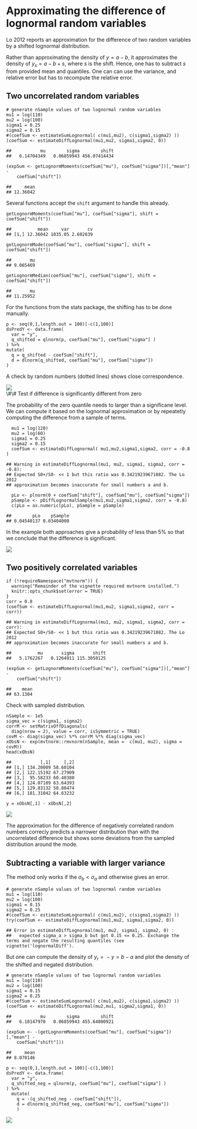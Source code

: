 Approximating the difference of lognormal random variables
==========================================================

Lo 2012 reports an approximation for the difference of two random
variables by a shifted lognormal distribution.

Rather than approximating the density of *y* = *a* − *b*, it
approximates the density of *y*<sub>*s*</sub> = *a* − *b* + *s*, where
*s* is the shift. Hence, one has to subtract *s* from provided mean and
quantiles. One can can use the variance, and relative error but has to
recompute the relative error.

Two uncorrelated random variables
---------------------------------

    # generate nSample values of two lognormal random variables
    mu1 = log(110)
    mu2 = log(100)
    sigma1 = 0.25
    sigma2 = 0.15
    #(coefSum <- estimateSumLognormal( c(mu1,mu2), c(sigma1,sigma2) ))
    (coefSum <- estimateDiffLognormal(mu1,mu2, sigma1,sigma2, 0))

    ##           mu        sigma        shift 
    ##   6.14704349   0.06859943 456.07414434

    (expSum <- getLognormMoments(coefSum["mu"], coefSum["sigma"])[,"mean"] - 
        coefSum["shift"])

    ##     mean 
    ## 12.36042

Several functions accept the `shift` argument to handle this already.

    getLognormMoments(coefSum["mu"], coefSum["sigma"], shift = coefSum["shift"])

    ##          mean     var       cv
    ## [1,] 12.36042 1035.05 2.602839

    getLognormMode(coefSum["mu"], coefSum["sigma"], shift = coefSum["shift"])

    ##       mu 
    ## 9.065469

    getLognormMedian(coefSum["mu"], coefSum["sigma"], shift = coefSum["shift"])

    ##       mu 
    ## 11.25952

For the functions from the stats package, the shifting has to be done
manually.

    p <- seq(0,1,length.out = 100)[-c(1,100)]
    dsPredY <- data.frame(
      var = "y", 
      q_shifted = qlnorm(p, coefSum["mu"], coefSum["sigma"] )
    ) %>%
    mutate( 
      q = q_shifted - coefSum["shift"],
      d = dlnorm(q_shifted, coefSum["mu"], coefSum["sigma"])
    )

A check by random numbers (dotted lines) shows close correspondence.

<img src="lognormalDiff_files/figure-markdown_strict/plotUncorr-1.png" style="display:block; margin: auto" />
\#\# Test if difference is significantly different from zero

The probability of the zero quantile needs to larger than a significane
level. We can compute it based on the lognormal approximation or by
repeatetly computing the difference from a sample of terms.

      mu1 = log(120)
      mu2 = log(60)
      sigma1 = 0.25
      sigma2 = 0.15
      coefSum <- estimateDiffLognormal( mu1,mu2,sigma1,sigma2, corr = -0.8 )

    ## Warning in estimateDiffLognormal(mu1, mu2, sigma1, sigma2, corr = -0.8):
    ## Expected S0+/S0- << 1 but this ratio was 0.34219239671082. The Lo 2012
    ## approximation becomes inaccurate for small numbers a and b.

      pLo <- plnorm(0 + coefSum["shift"], coefSum["mu"], coefSum["sigma"])
      pSample <- pDiffLognormalSample(mu1,mu2,sigma1,sigma2, corr = -0.8)
      c(pLo = as.numeric(pLo), pSample = pSample)

    ##        pLo    pSample 
    ## 0.04540137 0.03404000

In the example both approaches give a probability of less than 5% so
that we conclude that the difference is significant.

<img src="lognormalDiff_files/figure-markdown_strict/plotSignifZero-1.png" style="display:block; margin: auto" />

Two positively correlated variables
-----------------------------------

    if (!requireNamespace("mvtnorm")) {
      warning("Remainder of the vignette required mvtnorm installed.")
      knitr::opts_chunk$set(error = TRUE) 
    }
    corr = 0.8
    (coefSum <- estimateDiffLognormal(mu1,mu2, sigma1,sigma2, corr = corr))

    ## Warning in estimateDiffLognormal(mu1, mu2, sigma1, sigma2, corr = corr):
    ## Expected S0+/S0- << 1 but this ratio was 0.34219239671082. The Lo 2012
    ## approximation becomes inaccurate for small numbers a and b.

    ##          mu       sigma       shift 
    ##   5.1762267   0.1264911 115.3050125

    (expSum <- getLognormMoments(coefSum["mu"], coefSum["sigma"])[,"mean"] - 
        coefSum["shift"])

    ##    mean 
    ## 63.1304

Check with sampled distribution.

    nSample <- 1e5
    sigma_vec = c(sigma1, sigma2)
    corrM <- setMatrixOffDiagonals(
      diag(nrow = 2), value = corr, isSymmetric = TRUE)
    covM <- diag(sigma_vec) %*% corrM %*% diag(sigma_vec)
    xObsN <- exp(mvtnorm::rmvnorm(nSample, mean =  c(mu1, mu2), sigma = covM))
    head(xObsN)

    ##           [,1]     [,2]
    ## [1,] 134.20009 58.60104
    ## [2,] 122.15192 67.27909
    ## [3,]  95.58233 60.40380
    ## [4,] 124.07189 63.64393
    ## [5,] 129.83132 58.80474
    ## [6,] 181.31042 64.63232

    y = xObsN[,1] - xObsN[,2]

<img src="lognormalDiff_files/figure-markdown_strict/pdfDiffCorr80-1.png" style="display:block; margin: auto" />

The approximation for the difference of negatively correlated random
numbers correcly predicts a narrower distribution than with the
uncorrelated difference but shows some deviations from the sampled
distribution around the mode.

Subtracting a variable with larger variance
-------------------------------------------

The method only works if the *σ*<sub>*b*</sub> &lt; *σ*<sub>*a*</sub>
and otherwise gives an error.

    # generate nSample values of two lognormal random variables
    mu1 = log(110)
    mu2 = log(100)
    sigma1 = 0.15
    sigma2 = 0.25
    #(coefSum <- estimateSumLognormal( c(mu1,mu2), c(sigma1,sigma2) ))
    try(coefSum <- estimateDiffLognormal(mu1,mu2, sigma1,sigma2, 0))

    ## Error in estimateDiffLognormal(mu1, mu2, sigma1, sigma2, 0) : 
    ##   expected sigma_a > sigma_b but got 0.15 <= 0.25. Exchange the terms and negate the resulting quantiles (see vignette('lognormalDiff').

But one can compute the density of
*y*<sub>*r*</sub> =  − *y* = *b* − *a* and plot the density of the
shifted and negated distribution.

    # generate nSample values of two lognormal random variables
    mu1 = log(110)
    mu2 = log(100)
    sigma1 = 0.15
    sigma2 = 0.25
    #(coefSum <- estimateSumLognormal( c(mu1,mu2), c(sigma1,sigma2) ))
    (coefSum <- estimateDiffLognormal(mu2,mu1, sigma2,sigma1, 0))

    ##           mu        sigma        shift 
    ##   6.10147970   0.06859943 455.64000921

    (expSum <- -(getLognormMoments(coefSum["mu"], coefSum["sigma"])[,"mean"] - 
        coefSum["shift"]))

    ##     mean 
    ## 8.070146

    p <- seq(0,1,length.out = 100)[-c(1,100)]
    dsPredY <- data.frame(
      var = "y", 
      q_shifted_neg = qlnorm(p, coefSum["mu"], coefSum["sigma"] )
    ) %>%
      mutate( 
        q = -(q_shifted_neg - coefSum["shift"]),
        d = dlnorm(q_shifted_neg, coefSum["mu"], coefSum["sigma"])
        )

<img src="lognormalDiff_files/figure-markdown_strict/plotDiffLargerVar-1.png" style="display:block; margin: auto" />
